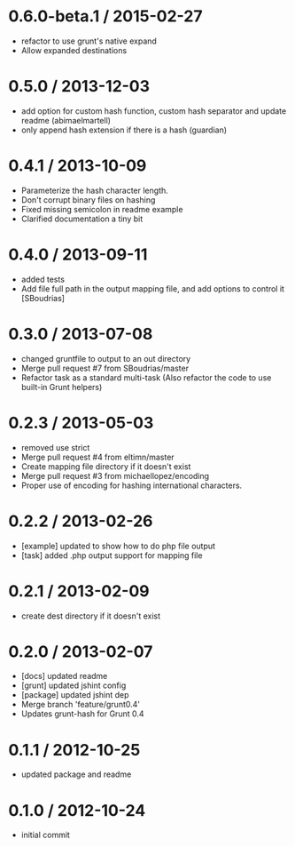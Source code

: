
0.6.0-beta.1 / 2015-02-27
==================

  * refactor to use grunt's native expand
  * Allow expanded destinations


0.5.0 / 2013-12-03 
==================

  * add option for custom hash function, custom hash separator and update readme (abimaelmartell)
  * only append hash extension if there is a hash (guardian)

0.4.1 / 2013-10-09 
==================

  * Parameterize the hash character length.
  * Don't corrupt binary files on hashing
  * Fixed missing semicolon in readme example
  * Clarified documentation a tiny bit

0.4.0 / 2013-09-11 
==================

  * added tests
  * Add file full path in the output mapping file, and add options to control it [SBoudrias]

0.3.0 / 2013-07-08 
==================

  * changed gruntfile to output to an out directory
  * Merge pull request #7 from SBoudrias/master
  * Refactor task as a standard multi-task (Also refactor the code to use built-in Grunt helpers)

0.2.3 / 2013-05-03 
==================

  * removed use strict
  * Merge pull request #4 from eltimn/master
  * Create mapping file directory if it doesn't exist
  * Merge pull request #3 from michaellopez/encoding
  * Proper use of encoding for hashing international characters.

0.2.2 / 2013-02-26 
==================

  * [example] updated to show how to do php file output
  * [task] added .php output support for mapping file

0.2.1 / 2013-02-09 
==================

  * create dest directory if it doesn't exist

0.2.0 / 2013-02-07 
==================

  * [docs] updated readme
  * [grunt] updated jshint config
  * [package] updated jshint dep
  * Merge branch 'feature/grunt0.4'
  * Updates grunt-hash for Grunt 0.4

0.1.1 / 2012-10-25 
==================

  * updated package and readme

0.1.0 / 2012-10-24 
==================

  * initial commit
